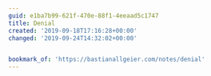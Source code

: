 ```yaml
---
guid: e1ba7b99-621f-470e-88f1-4eeaad5c1747
title: Denial
created: '2019-09-18T17:16:28+00:00'
changed: '2019-09-24T14:32:02+00:00'


bookmark_of: 'https://bastianallgeier.com/notes/denial'
---
```


